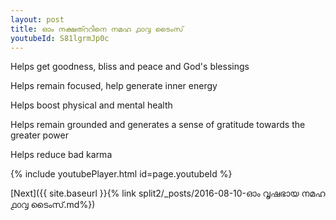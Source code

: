 ```yaml
---
layout: post
title: ഓം നക്ഷത്ററിനെ നമഹ ൧൦൮ ടൈംസ്
youtubeId: S81lgrmJp0c
---
```

 
 
Helps get goodness, bliss and peace and God's blessings
 
Helps remain focused, help generate inner energy 
 
Helps boost physical and mental health 
 
Helps remain grounded and generates a sense of gratitude towards the greater power 
 
Helps reduce bad karma
 
 
 
 


{% include youtubePlayer.html id=page.youtubeId %}
 
[Next]({{ site.baseurl }}{% link  split2/_posts/2016-08-10-ഓം വൃഷഭായ നമഹ ൧൦൮ ടൈംസ്.md%})
 
